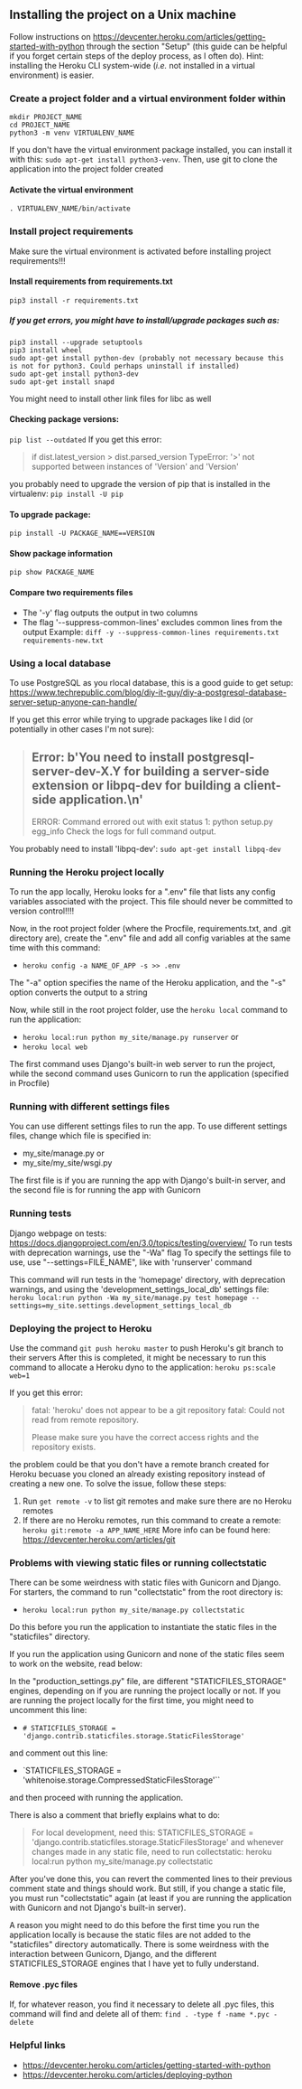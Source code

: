 ## Installing the project on a Unix machine
Follow instructions on https://devcenter.heroku.com/articles/getting-started-with-python through the section "Setup" (this guide can be helpful if you forget certain steps of the deploy process, as I often do). Hint: installing the Heroku CLI system-wide (_i.e._ not installed in a virtual environment) is easier.



### Create a project folder and a virtual environment folder within
```
mkdir PROJECT_NAME
cd PROJECT_NAME
python3 -m venv VIRTUALENV_NAME
```
If you don't have the virtual environment package installed, you can install it with this: `sudo apt-get install python3-venv`.
Then, use git to clone the application into the project folder created

#### Activate the virtual environment
`. VIRTUALENV_NAME/bin/activate`



### Install project requirements
Make sure the virtual environment is activated before installing project requirements!!!

#### Install requirements from requirements.txt
`pip3 install -r requirements.txt`

##### If you get errors, you might have to install/upgrade packages such as:
```
pip3 install --upgrade setuptools
pip3 install wheel
sudo apt-get install python-dev (probably not necessary because this is not for python3. Could perhaps uninstall if installed)
sudo apt-get install python3-dev
sudo apt-get install snapd
```
You might need to install other link files for libc as well

#### Checking package versions:
`pip list --outdated`
If you get this error:
>  if dist.latest_version > dist.parsed_version
> TypeError: '>' not supported between instances of 'Version' and 'Version'

you probably need to upgrade the version of pip that is installed in the virtualenv:
`pip install -U pip`

#### To upgrade package:
`pip install -U PACKAGE_NAME==VERSION`

#### Show package information
`pip show PACKAGE_NAME`

#### Compare two requirements files
* The '-y' flag outputs the output in two columns
* The flag '--suppress-common-lines' excludes common lines from the output
Example:
`diff -y --suppress-common-lines requirements.txt requirements-new.txt`



### Using a local database
To use PostgreSQL as you rlocal database, this is a good guide to get setup: https://www.techrepublic.com/blog/diy-it-guy/diy-a-postgresql-database-server-setup-anyone-can-handle/

If you get this error while trying to upgrade packages like I did (or potentially in other cases I'm not sure):
> Error: b'You need to install postgresql-server-dev-X.Y for building a server-side extension or libpq-dev for building a client-side application.\n'
>    ----------------------------------------
> ERROR: Command errored out with exit status 1: python setup.py egg_info Check the logs for full command output.

You probably need to install 'libpq-dev':
`sudo apt-get install libpq-dev`



### Running the Heroku project locally
To run the app locally, Heroku looks for a ".env" file that lists any config variables associated with the project. This file should never be committed to version control!!!!

Now, in the root project folder (where the Procfile, requirements.txt, and .git directory are), create the ".env" file and add all config variables at the same time with this command:
* `heroku config -a NAME_OF_APP -s >> .env`

The "-a" option specifies the name of the Heroku application, and the "-s" option converts the output to a string

Now, while still in the root project folder, use the `heroku local` command to run the application:
* `heroku local:run python my_site/manage.py runserver`
or
* `heroku local web`

The first command uses Django's built-in web server to run the project, while the second command uses Gunicorn to run the application (specified in Procfile)



### Running with different settings files
You can use different settings files to run the app. To use different settings files, change which file is specified in:
* my_site/manage.py
or
* my_site/my_site/wsgi.py

The first file is if you are running the app with Django's built-in server, and the second file is for running the app with Gunicorn



### Running tests
Django webpage on tests: https://docs.djangoproject.com/en/3.0/topics/testing/overview/
To run tests with deprecation warnings, use the "-Wa" flag
To specify the settings file to use, use "--settings=FILE_NAME", like with 'runserver' command

This command will run tests in the 'homepage' directory, with deprecation warnings, and using the 'development_settings_local_db' settings file:
`heroku local:run python -Wa my_site/manage.py test homepage --settings=my_site.settings.development_settings_local_db`



### Deploying the project to Heroku
Use the command `git push heroku master` to push Heroku's git branch to their servers
After this is completed, it might be necessary to run this command to allocate a Heroku dyno to the application: `heroku ps:scale web=1`

If you get this error:
> fatal: 'heroku' does not appear to be a git repository
> fatal: Could not read from remote repository.
>
> Please make sure you have the correct access rights
> and the repository exists.

the problem could be that you don't have a remote branch created for Heroku becuase you cloned an already existing repository instead of creating a new one. To solve the issue, follow these steps:
1. Run `get remote -v` to list git remotes and make sure there are no Heroku remotes
2. If there are no Heroku remotes, run this command to create a remote: `heroku git:remote -a APP_NAME_HERE`
More info can be found here: https://devcenter.heroku.com/articles/git



### Problems with viewing static files or running collectstatic
There can be some weirdness with static files with Gunicorn and Django. For starters, the command to run "collectstatic" from the root directory is:
* `heroku local:run python my_site/manage.py collectstatic`

Do this before you run the application to instantiate the static files in the "staticfiles" directory.

If you run the application using Gunicorn and none of the static files seem to work on the website, read below:

In the "production_settings.py" file, are different "STATICFILES_STORAGE" engines, depending on if you are running the project locally or not. If you are running the project locally for the first time, you might need to uncomment this line:
* `# STATICFILES_STORAGE = 'django.contrib.staticfiles.storage.StaticFilesStorage'`

and comment out this line:
* `STATICFILES_STORAGE = 'whitenoise.storage.CompressedStaticFilesStorage'``

and then proceed with running the application.

There is also a comment that briefly explains what to do:
> For local development, need this:
> STATICFILES_STORAGE = 'django.contrib.staticfiles.storage.StaticFilesStorage'
> and whenever changes made in any static file, need to run collectstatic:
> heroku local:run python my_site/manage.py collectstatic

After you've done this, you can revert the commented lines to their previous comment state and things should work. But still, if you change a static file, you must run "collectstatic" again (at least if you are running the application with Gunicorn and not Django's built-in server).

A reason you might need to do this before the first time you run the application locally is because the static files are not added to the "staticfiles" directory automatically. There is some weirdness with the interaction between Gunicorn, Django, and the different STATICFILES_STORAGE engines that I have yet to fully understand.



#### Remove .pyc files
If, for whatever reason, you find it necessary to delete all .pyc files, this command will find and delete all of them:
`find . -type f -name *.pyc -delete`


### Helpful links
* https://devcenter.heroku.com/articles/getting-started-with-python
* https://devcenter.heroku.com/articles/deploying-python
